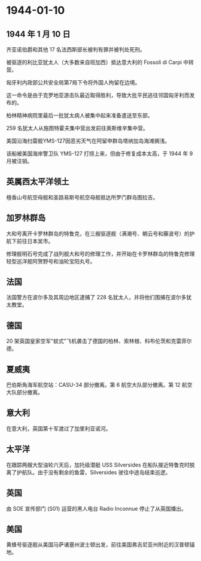 # 1944-01-10

## 1944 年 1 月 10 日

齐亚诺伯爵和其他 17 名法西斯部长被判有罪并被判处死刑。

被驱逐的利比亚犹太人（大多数来自班加西）抵达意大利的 Fossoli di Carpi
中转营。

匈牙利内政部公共安全局第7局下令将外国人拘留在边境。

这一命令是由于克罗地亚游击队最近取得胜利，导致大批平民逃往邻国匈牙利而发布的。

柏林精神病院里最后一批犹太病人被集中起来准备遣送至东部。

259 名犹太人从施图特霍夫集中营出发前往奥斯维辛集中营。

美国沿海扫雷舰YMS-127因恶劣天气在阿留申群岛塔纳加岛海滩搁浅。

该船被美国海岸警卫队 YMS-127 打捞上来，但由于修复成本太高，于 1944 年 9
月被注销。

## 英属西太平洋领土

檀香山号航空母舰和圣路易斯号航空母舰抵达所罗门群岛图拉吉。

## 加罗林群岛

大和号离开卡罗林群岛的特鲁克，在三艘驱逐舰（满潮号、朝云号和藤波号）的护航下前往日本吴市。

修理舰明石号完成了战列舰大和号的修理工作，并开始在卡罗林群岛的特鲁克修理轻型巡洋舰阿贺野号和油轮宝阳丸号。

## 法国

法国警方在波尔多及其周边地区逮捕了 228
名犹太人，并将他们围捕在波尔多犹太教堂。

## 德国

20
架英国皇家空军"蚊式"飞机袭击了德国的柏林、索林根、科布伦茨和克雷菲尔德。

## 夏威夷

巴伯斯角海军航空站：CASU-34 部分撤离。第 6 航空大队部分撤离。第 12
航空大队部分撤离。

## 意大利

在意大利，英国第十军渡过了加里利亚诺河。

## 太平洋

在跟踪两艘大型油轮六天后，加托级潜艇 USS Silversides
在船队接近特鲁克时脱离了护航队。由于没有剩余的鱼雷，Silversides
驶往中途岛结束巡逻。

## 英国

由 SOE 宣传部门 (S01) 运营的黑人电台 Radio Inconnue 停止了从英国播出。

## 美国

黄蜂号驱逐舰从美国马萨诸塞州波士顿出发，前往美国弗吉尼亚州附近的汉普顿锚地。

